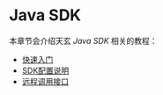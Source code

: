 # Java SDK
本章节会介绍天玄 *Java SDK* 相关的教程：
- [快速入门](quick-start.md)
- [SDK配置说明](config.md)
- [远程调用接口](interface.md)
